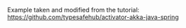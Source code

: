 Example taken and modified from the tutorial:
https://github.com/typesafehub/activator-akka-java-spring
